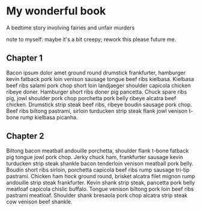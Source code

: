 # My wonderful book

A bedtime story involving fairies and unfair murders

note to myself: maybe it's a bit creepy; rework this please future me.


## Chapter 1

Bacon ipsum dolor amet ground round drumstick frankfurter, hamburger kevin fatback pork loin venison sausage tongue beef ribs kielbasa. Kielbasa beef ribs salami pork chop short loin landjaeger shoulder capicola chicken ribeye doner. Hamburger short ribs doner pig pancetta. Chuck spare ribs pig, jowl shoulder pork chop porchetta pork belly ribeye alcatra beef chicken. Drumstick strip steak beef ribs, ribeye boudin sausage pork chop. Beef ribs biltong pastrami, sirloin turducken strip steak flank jowl venison t-bone rump kielbasa picanha.

## Chapter 2

Biltong bacon meatball andouille porchetta, shoulder flank t-bone fatback pig tongue jowl pork chop. Jerky chuck ham, frankfurter sausage kevin turducken strip steak shankle bacon tenderloin venison meatball pork belly. Boudin short ribs sirloin, porchetta capicola beef ribs rump sausage tri-tip pastrami. Chicken ham hock ground round, brisket alcatra filet mignon rump andouille strip steak frankfurter. Kevin shank strip steak, pancetta pork belly meatloaf capicola chislic buffalo. Tongue venison biltong pork loin beef ribs pastrami meatloaf. Shoulder shank bresaola pork chop alcatra strip steak cow venison beef shankle.